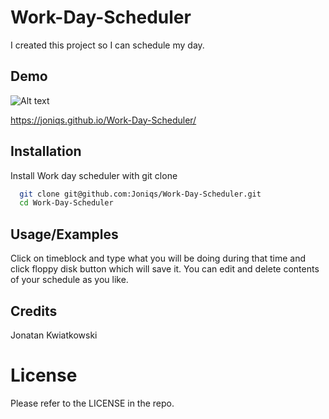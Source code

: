 
# Work-Day-Scheduler

I created this project so I can schedule my day.



## Demo

![Alt text](/images/demo.png)

https://joniqs.github.io/Work-Day-Scheduler/


## Installation

Install Work day scheduler with git clone

```bash
  git clone git@github.com:Joniqs/Work-Day-Scheduler.git
  cd Work-Day-Scheduler
```
    
## Usage/Examples

Click on timeblock and type what you will be doing during that time and click floppy disk button which will save it. You can edit and delete contents of your schedule as you like.


## Credits

Jonatan Kwiatkowski
# License

Please refer to the LICENSE in the repo.


